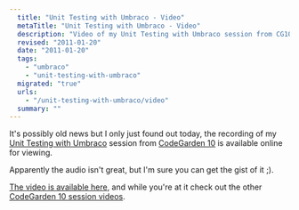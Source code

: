 ```yaml
---
  title: "Unit Testing with Umbraco - Video"
  metaTitle: "Unit Testing with Umbraco - Video"
  description: "Video of my Unit Testing with Umbraco session from CG10"
  revised: "2011-01-20"
  date: "2011-01-20"
  tags: 
    - "umbraco"
    - "unit-testing-with-umbraco"
  migrated: "true"
  urls: 
    - "/unit-testing-with-umbraco/video"
  summary: ""
---
```

It's possibly old news but I only just found out today, the recording of my [Unit Testing with Umbraco][1] session from [CodeGarden 10][2] is available online for viewing.

Apparently the audio isn't great, but I'm sure you can get the gist of it ;).

[The video is available here][3], and while you're at it check out the other [CodeGarden 10 session videos][4].


  [1]: http://www.aaron-powell.com/unit-testing-with-umbraco
  [2]: http://www.aaron-powell.com/codegarden-10
  [3]: http://stream.umbraco.org/video/726639/aaron-powell-unit-testing
  [4]: http://stream.umbraco.org/channel/634925/codegarden-2010